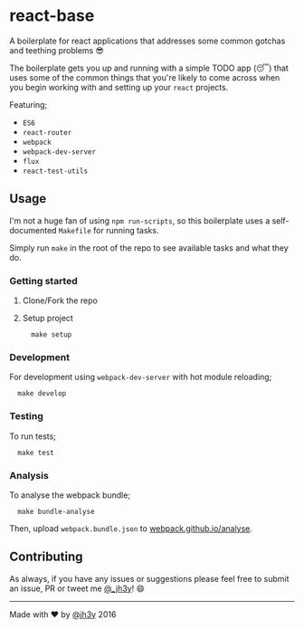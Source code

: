 # react-base

A boilerplate for react applications that addresses some common gotchas and teething problems :sunglasses:

The boilerplate gets you up and running with a simple TODO app (:sleeping:) that uses some of the common things that you're likely to come across when you begin working with and setting up your `react` projects.

Featuring;
* `ES6`
* `react-router`
* `webpack`
* `webpack-dev-server`
* `flux`
* `react-test-utils`

## Usage
I'm not a huge fan of using `npm run-scripts`, so this boilerplate uses a self-documented `Makefile` for running tasks.

Simply run `make` in the root of the repo to see available tasks and what they do.

### Getting started

1. Clone/Fork the repo
2. Setup project

    ```shell
      make setup
    ```

### Development
For development using `webpack-dev-server` with hot module reloading;
  ```shell
    make develop
  ```
### Testing
To run tests;
  ```shell
    make test
  ```

### Analysis
To analyse the webpack bundle;
```shell
  make bundle-analyse
```
Then, upload `webpack.bundle.json` to [webpack.github.io/analyse](https://webpack.github.io/analyse).

## Contributing
As always, if you have any issues or suggestions please feel free to submit an issue, PR or tweet me [@_jh3y](https://twitter.com/@_jh3y)! :smile:



-------------------------

Made with :heart: by [@jh3y](https://twitter.com/@_jh3y) 2016
